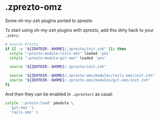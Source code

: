 # .zprezto-omz
Some oh-my-zsh plugins ported to zprezto

To start using oh-my-zsh plugins with zprezto, add this dirty hack to your `.zshrc`:
```zsh
# Source Prezto.
if [[ -s "${ZDOTDIR:-$HOME}/.zprezto/init.zsh" ]]; then
  zstyle ":prezto:module:rails-omz" loaded 'yes'
  zstyle ":prezto:module:git-omz" loaded 'yes'

  source "${ZDOTDIR:-$HOME}/.zprezto/init.zsh"

  source "${ZDOTDIR:-$HOME}/.zprezto-omz/modules/rails-omz/init.zsh"
  source "${ZDOTDIR:-$HOME}/.zprezto-omz/modules/git-omz/init.zsh"
fi
```

And then they can be enabled in `.zpreztorc` as usual:
```zsh
zstyle ':prezto:load' pmodule \
  'git-omz' \
  'rails-omz' \
```
